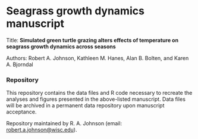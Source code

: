 # Seagrass growth dynamics manuscript


Title: **Simulated green turtle grazing alters effects of temperature on seagrass growth dynamics across seasons**

Authors: Robert A. Johnson, Kathleen M. Hanes, Alan B. Bolten, and Karen A. Bjorndal


### Repository

This repository contains the data files and R code necessary to recreate the analyses and figures presented in the above-listed manuscript. Data files will be archived in a permanent data repository upon manuscript acceptance. 

Repository maintained by R. A. Johnson (email: robert.a.johnson@wisc.edu).
